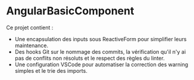 # AngularBasicComponent

Ce projet contient :

*  Une encapsulation des inputs sous ReactiveForm pour simplifier leurs maintenance.
*  Des hooks Git sur le nommage des commits, la vérification qu'il n'y ai pas de conflits non résoluts et le respect des règles du linter.
*  Une configuration VSCode pour automatiser la correction des warning simples et le trie des imports.